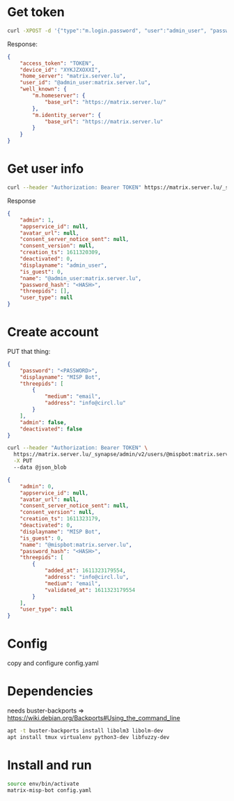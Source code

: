 # Get token

```bash
curl -XPOST -d '{"type":"m.login.password", "user":"admin_user", "password":"password"}' "https://matrix.server.lu/_matrix/client/r0/login"
```

Response:

```json
{
    "access_token": "TOKEN",
    "device_id": "XYKJZXOXXI",
    "home_server": "matrix.server.lu",
    "user_id": "@admin_user:matrix.server.lu",
    "well_known": {
        "m.homeserver": {
            "base_url": "https://matrix.server.lu/"
        },
        "m.identity_server": {
            "base_url": "https://matrix.server.lu"
        }
    }
}
```

# Get user info

```bash
curl --header "Authorization: Bearer TOKEN" https://matrix.server.lu/_synapse/admin/v2/users/@admin_user:matrix.server.lu
```

Response

```json
{
    "admin": 1,
    "appservice_id": null,
    "avatar_url": null,
    "consent_server_notice_sent": null,
    "consent_version": null,
    "creation_ts": 1611320309,
    "deactivated": 0,
    "displayname": "admin_user",
    "is_guest": 0,
    "name": "@admin_user:matrix.server.lu",
    "password_hash": "<HASH>",
    "threepids": [],
    "user_type": null
}
```

# Create account


PUT that thing:
```json
{
    "password": "<PASSWORD>",
    "displayname": "MISP Bot",
    "threepids": [
        {
            "medium": "email",
            "address": "info@circl.lu"
        }
    ],
    "admin": false,
    "deactivated": false
}
```

```bash
curl --header "Authorization: Bearer TOKEN" \
  https://matrix.server.lu/_synapse/admin/v2/users/@mispbot:matrix.server.lu \
  -X PUT
  --data @json_blob
```

```json
{
    "admin": 0,
    "appservice_id": null,
    "avatar_url": null,
    "consent_server_notice_sent": null,
    "consent_version": null,
    "creation_ts": 1611323179,
    "deactivated": 0,
    "displayname": "MISP Bot",
    "is_guest": 0,
    "name": "@mispbot:matrix.server.lu",
    "password_hash": "<HASH>",
    "threepids": [
        {
            "added_at": 1611323179554,
            "address": "info@circl.lu",
            "medium": "email",
            "validated_at": 1611323179554
        }
    ],
    "user_type": null
}
```

# Config

copy and configure config.yaml

# Dependencies

needs buster-backports => https://wiki.debian.org/Backports#Using_the_command_line

```bash
apt -t buster-backports install libolm3 libolm-dev
apt install tmux virtualenv python3-dev libfuzzy-dev
```

# Install and run

```bash
source env/bin/activate
matrix-misp-bot config.yaml
```
